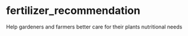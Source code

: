 # fertilizer_recommendation
Help gardeners and farmers better care for their plants nutritional needs
